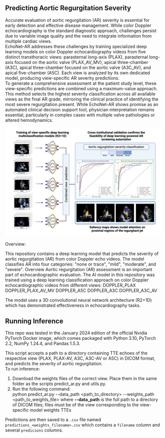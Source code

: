 ## Predicting Aortic Regurgitation Severity

Accurate evaluation of aortic regurgitation (AR) severity is essential for early detection and effective disease management. While color Doppler echocardiography is the standard diagnostic approach, challenges persist due to variable image quality and the need to integrate information from multiple cardiac views.
\
EchoNet-AR addresses these challenges by training specialized deep learning models on color Doppler echocardiography videos from five distinct transthoracic views: parasternal long-axis (PLAX), parasternal long-axis focused on the aortic valve (PLAX_AV_MV), apical three-chamber (A3C), apical three-chamber focused on the aortic valve (A3C_AV), and apical five-chamber (A5C). Each view is analyzed by its own dedicated model, producing view-specific AR severity predictions.
\
To generate a comprehensive assessment at the patient study level, these view-specific predictions are combined using a maximum-value approach. This method selects the highest severity classification across all available views as the final AR grade, mirroring the clinical practice of identifying the most severe regurgitation present. While EchoNet-AR shows promise as an automated clinical decision support tool, physician interpretation remains essential, particularly in complex cases with multiple valve pathologies or altered hemodynamics.

<p align='center'>
  <img width="570" alt="echonet_ar" src="./Graphical_abstract.jpeg" />
</p>

Overview:

This repository contains a deep learning model that predicts the severity of aortic regurgitation (AR) from color Doppler echo videos. The model classifies AR into four categories: "none or trace", "mild", "moderate", and "severe".
Overview
Aortic regurgitation (AR) assessment is an important part of echocardiographic evaluation. The AI model in this repository was trained using a deep learning classification approach on color Doppler echocardiographic videos from different views: 
DOPPLER_PLAX
DOPPLER_PLAX_AV_MV
DOPPLER_A5C
DOPPLER_A3C
DOPPLER_A3C_AV

The model uses a 3D convolutional neural network architecture (R2+1D) which has demonstrated effectiveness in echocardiography tasks.

## Running Inference 
This repo was tested in the January 2024 edition of the official Nvidia PyTorch Docker image, which comes packaged with Python 3.10, PyTorch 2.2, NumPy 1.24.4, and Pandas 1.5.3.

This script accepts a path to a directory containing TTE echoes of the respective view (PLAX, PLAX-AV, A3C, A3C-AV or A5C) in DICOM format, and predicts the severity of aortic regurgitation. \
To run inference: 
1. Download the weights files of the correct view. Place them in the same folder as the scripts predict_ar.py and utils.py.
2. Run the following command:\
    python predict_ar.py --data_path <path_to_directory> --weights_path <path_to_weights_file>
    where **--data_path** is the full path to a directory of DICOM files; files must be of the view corresponding to the view-specific model weights TTEs

Predictions are then saved to a `.csv` file named `predictions_<weights_filename>.csv` which contains a `filename` column and several `predicions` columns.
